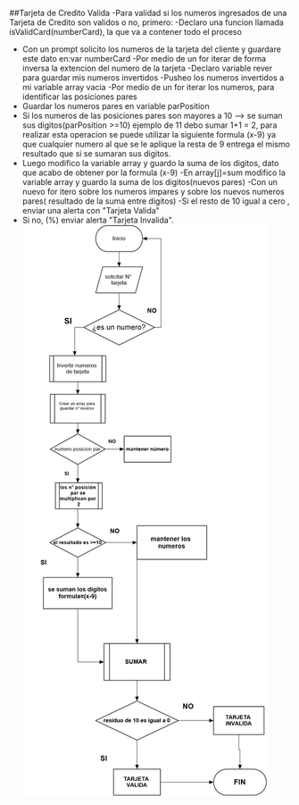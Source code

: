 ##Tarjeta de Credito Valida
-Para validad si los numeros ingresados de una Tarjeta de Credito son validos o no, primero:
-Declaro una funcion llamada isValidCard(numberCard), la que va a contener todo el proceso
- Con un prompt solicito los numeros de la tarjeta del cliente y guardare este dato en:var numberCard
-Por medio de un for iterar de forma inversa la extencion del numero de la tarjeta
-Declaro variable rever para guardar mis  numeros invertidos
-Pusheo los numeros invertidos a mi variable array vacia
-Por medio de un for iterar los  numeros, para identificar las posiciones pares
- Guardar los numeros pares en variable parPosition 
- Si los numeros de las posiciones pares son mayores a 10 --> se suman sus digitos(parPosition >=10)
 ejemplo de 11 debo sumar 1+1 = 2, para realizar esta operacion se puede utilizar la siguiente formula (x-9) ya que cualquier numero al que se le aplique la resta de 9 entrega el mismo resultado que si se sumaran sus digitos.
 - Luego modifico la  variable array y guardo la suma de los digitos, dato que acabo de obtener por la formula (x-9)
 -En array[j]=sum   modifico la  variable array y guardo la suma de los digitos(nuevos pares)
 -Con un nuevo for itero sobre los numeros impares y sobre los nuevos numeros pares( resultado de la suma entre digitos)
 -Si el resto de 10 igual a cero , enviar una alerta con "Tarjeta  Valida"
 - Si no, (%) enviar alerta "Tarjeta Invalida".
 ![IMAGE](https://github.com/yolangelica/tarjeta_valida/blob/master/New%20Chart.png "diagrama de flujo")
